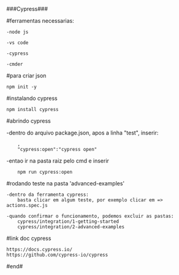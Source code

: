 ###Cypress###

#ferramentas necessarias:

	-node js
	
	-vs code
	
	-cypress
	
	-cmder

#para criar json

	npm init -y

#instalando cypress

	npm install cypress
	
#abrindo cypress

-dentro do arquivo package.json, apos a linha "test", inserir:

		,
		"cypress:open":"cypress open"
		
-entao ir na pasta raiz pelo cmd e inserir

		npm run cypress:open
	
#rodando teste na pasta 'advanced-examples'

	-dentro da ferramenta cypress:
		basta clicar em algum teste, por exemplo clicar em => actions.spec.js
		
	-quando confirmar o funcionamento, podemos excluir as pastas:
		cypress/integration/1-getting-started
		cypress/integration/2-advanced-examples

#link doc cypress

	https://docs.cypress.io/
	https://github.com/cypress-io/cypress
	
#end#
